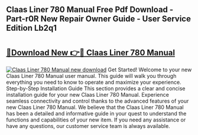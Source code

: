 ## Claas Liner 780 Manual Free Pdf Download - Part-r0R New Repair Owner Guide - User Service Edition Lb2q1

# <h2><a href="http://bc67990.oget.top/?id=Claas+Liner+780+Manual">🔗Download New 👉🔴 Claas Liner 780 Manual</a></h2>

[![Claas Liner 780 Manual new download](https://i.imgur.com/5g1atiW.png)](http://bc67990.oget.top/?id=Claas+Liner+780+Manual)
Get Started! Welcome to your new Claas Liner 780 Manual user manual. This guide will walk you through everything you need to know to operate and maximize your experience. Step-by-Step Installation Guide This section provides a clear and concise installation guide for your new Claas Liner 780 Manual. Experience seamless connectivity and control thanks to the advanced features of your new Claas Liner 780 Manual. We believe that the Claas Liner 780 Manual has been a detailed and informative guide in your quest to understand the functions and capabilities of your new item. If you need any assistance or have any questions, our customer service team is always available.
